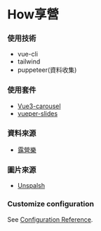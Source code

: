 # How享營


### 使用技術
* vue-cli
* tailwind
* puppeteer(資料收集)

### 使用套件
* [Vue3-carousel](https://ismail9k.github.io/vue3-carousel/)
* [vueper-slides](https://antoniandre.github.io/vueper-slides/)

### 資料來源
* [露營樂](https://www.easycamp.com.tw/)
### 圖片來源
* [Unspalsh](https://unsplash.com/)

### Customize configuration
See [Configuration Reference](https://cli.vuejs.org/config/).
